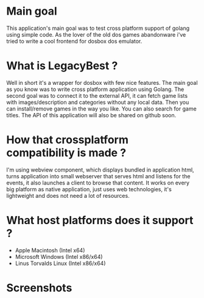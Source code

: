 # Main goal

This application's main goal was to test cross platform support of golang using simple code. As the lover of the old dos games abandonware i've tried to write a cool frontend for dosbox dos emulator.

# What is LegacyBest ?

Well in short it's a wrapper for dosbox with few nice features. The main goal as you know was to write cross platform application using Golang. The second goal was to connect it to the external API, it can fetch game lists with images/description and categories without any local data. Then you can install/remove games in the way you like. You can also search for game titles. The API of this application will also be shared on github soon.

# How that crossplatform compatibility is made ?

I'm using webview component, which displays bundled in application html, turns application into small webserver that serves html and listens for the events, it also launches a client to browse that content. It works on every big platform as native application, just uses web technologies, it's lightweight and does not need a lot of resources. 

# What host platforms does it support ?

* Apple Macintosh (Intel x64)
* Microsoft Windows (Intel x86/x64)
* Linus Torvalds Linux (Intel x86/x64)

# Screenshots

[](/pics/Screenshot2020-09-03at10.01.43.png)